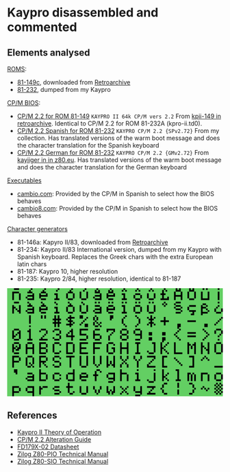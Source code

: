 # Kaypro disassembled and commented

## Elements analysed

[ROMS](rom):

- [81-149c](rom/81-149c.s), downloaded from [Retroarchive](http://www.retroarchive.org/maslin/disks/roms/index.html)
- [81-232](rom/81-232.s), dumped from my Kaypro

[CP/M BIOS](bios):

- [CP/M 2.2 for ROM 81-149](bios/bios_22.s) `KAYPRO II 64k CP/M vers 2.2` From [kpii-149 in retroarchive](http://www.retroarchive.org/maslin/disks/kaypro/kpii-149.td0). Identical to CP/M 2.2 for ROM 81-232A (kpro-ii.td0).
- [CP/M 2.2 Spanish for ROM 81-232](bios/bios_22sp.s) `KAYPRO CP/M 2.2 {SPv2.72}` From my collection. Has translated versions of the warm boot message and does the character translation for the Spanish keyboard
- [CP/M 2.2 German for ROM 81-232](bios/bios_22sp.s) `KAYPRO CP/M 2.2 {GMv2.72}` From [kayiiger in in z80.eu](http://www.z80.eu/downloads/KayIIger.zip). Has translated versions of the warm boot message and does the character translation for the German keyboard

[Executables](executables)

- [cambio.com](executables/cambio.s): Provided by the CP/M in Spanish to select how the BIOS behaves
- [cambio8.com](executables/cambio8.s): Provided by the CP/M in Spanish to select how the BIOS behaves

[Character generators](chars)

- 81-146a: Kapyro II/83, downloaded from [Retroarchive](http://www.retroarchive.org/maslin/disks/roms/index.html)
- 81-234: Kaypro II/83 International version, dumped from my Kaypro with Spanish keyboard. Replaces the Greek chars with the extra European latin chars
- 81-187: Kaypro 10, higher resolution
- 81-235: Kaypro 2/84, higher resolution, identical to 81-187

![81-234 character generator](chars/81-234.png)



## References

- [Kaypro II Theory of Operation](documentation/Kaypro%20II%20Theory%20of%20Operation%201983.pdf)
- [CP/M 2.2 Alteration Guide](documentation/CPM_2.2_Alteration_Guide_1979.pdf)
- [FD179X-02 Datasheet](documentation/FD179X-02_Data_Sheet_May1980.pdf)
- [Zilog Z80-PIO Technical Manual](documentation/Zilog%20Z80-PIO%20Technical%20Manual.pdf)
- [Zilog Z80-SIO Technical Manual](documentation/Zilog%20Z80-SIO%20Technical%20Manual.pdf)

